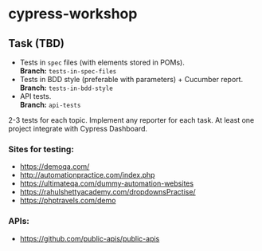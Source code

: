 # cypress-workshop
## Task (TBD)
- Tests in `spec` files (with elements stored in POMs).  
**Branch:** `tests-in-spec-files`
- Tests in BDD style (preferable with parameters) + Cucumber report.  
**Branch:** `tests-in-bdd-style`
- API tests.  
**Branch:** `api-tests`

2-3 tests for each topic.
Implement any reporter for each task.
At least one project integrate with Cypress Dashboard.

### Sites for testing:
- https://demoqa.com/
- http://automationpractice.com/index.php
- https://ultimateqa.com/dummy-automation-websites
- https://rahulshettyacademy.com/dropdownsPractise/
- https://phptravels.com/demo

### APIs:
- https://github.com/public-apis/public-apis
